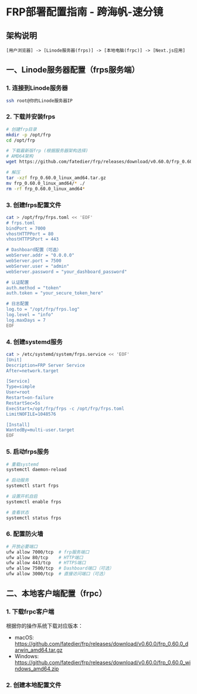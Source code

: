 # FRP部署配置指南 - 跨海帆-速分镜

## 架构说明
```
[用户浏览器] -> [Linode服务器(frps)] -> [本地电脑(frpc)] -> [Next.js应用]
```

## 一、Linode服务器配置（frps服务端）

### 1. 连接到Linode服务器
```bash
ssh root@你的Linode服务器IP
```

### 2. 下载并安装frps
```bash
# 创建frp目录
mkdir -p /opt/frp
cd /opt/frp

# 下载最新版frp (根据服务器架构选择)
# AMD64架构
wget https://github.com/fatedier/frp/releases/download/v0.60.0/frp_0.60.0_linux_amd64.tar.gz

# 解压
tar -xzf frp_0.60.0_linux_amd64.tar.gz
mv frp_0.60.0_linux_amd64/* ./
rm -rf frp_0.60.0_linux_amd64*
```

### 3. 创建frps配置文件
```bash
cat > /opt/frp/frps.toml << 'EOF'
# frps.toml
bindPort = 7000
vhostHTTPPort = 80
vhostHTTPSPort = 443

# Dashboard配置（可选）
webServer.addr = "0.0.0.0"
webServer.port = 7500
webServer.user = "admin"
webServer.password = "your_dashboard_password"

# 认证配置
auth.method = "token"
auth.token = "your_secure_token_here"

# 日志配置
log.to = "/opt/frp/frps.log"
log.level = "info"
log.maxDays = 7
EOF
```

### 4. 创建systemd服务
```bash
cat > /etc/systemd/system/frps.service << 'EOF'
[Unit]
Description=FRP Server Service
After=network.target

[Service]
Type=simple
User=root
Restart=on-failure
RestartSec=5s
ExecStart=/opt/frp/frps -c /opt/frp/frps.toml
LimitNOFILE=1048576

[Install]
WantedBy=multi-user.target
EOF
```

### 5. 启动frps服务
```bash
# 重载systemd
systemctl daemon-reload

# 启动服务
systemctl start frps

# 设置开机自启
systemctl enable frps

# 查看状态
systemctl status frps
```

### 6. 配置防火墙
```bash
# 开放必要端口
ufw allow 7000/tcp  # frp服务端口
ufw allow 80/tcp    # HTTP端口
ufw allow 443/tcp   # HTTPS端口
ufw allow 7500/tcp  # Dashboard端口（可选）
ufw allow 3000/tcp  # 直接访问端口（可选）
```

## 二、本地客户端配置（frpc）

### 1. 下载frpc客户端
根据你的操作系统下载对应版本：
- macOS: https://github.com/fatedier/frp/releases/download/v0.60.0/frp_0.60.0_darwin_amd64.tar.gz
- Windows: https://github.com/fatedier/frp/releases/download/v0.60.0/frp_0.60.0_windows_amd64.zip

### 2. 创建本地配置文件